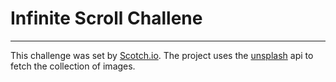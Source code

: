 # Infinite Scroll Challene 
---
This challenge was set by [Scotch.io](https://scotch.io/bar-talk/code-challenge-16-infinite-scroll-unsplash-gallery).
The project uses the [unsplash](https://unsplash.com/developers) api to fetch the collection of images.